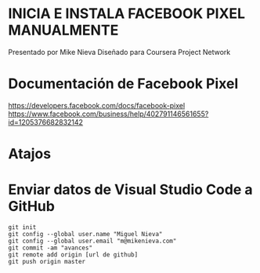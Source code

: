 
# INICIA E INSTALA FACEBOOK PIXEL MANUALMENTE

Presentado por Mike Nieva
Diseñado para Coursera Project Network

# Documentación de Facebook Pixel

https://developers.facebook.com/docs/facebook-pixel
https://www.facebook.com/business/help/402791146561655?id=1205376682832142

# Atajos

# Enviar datos de Visual Studio Code a GitHub

```
git init
git config --global user.name "Miguel Nieva"
git config --global user.email "m@mikenieva.com"
git commit -am "avances"
git remote add origin [url de github]
git push origin master
```